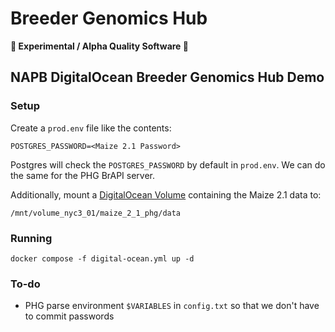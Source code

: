 # Breeder Genomics Hub
**🧬 Experimental / Alpha Quality Software 🧪**
## NAPB DigitalOcean Breeder Genomics Hub Demo
### Setup
Create a `prod.env` file like the contents:
```
POSTGRES_PASSWORD=<Maize 2.1 Password>
```

Postgres will check the `POSTGRES_PASSWORD` by default in `prod.env`. We can do the same for the PHG BrAPI server.

Additionally, mount a [DigitalOcean Volume](https://docs.digitalocean.com/products/volumes/details/features/) containing the Maize 2.1 data to:
```
/mnt/volume_nyc3_01/maize_2_1_phg/data
```

### Running
```
docker compose -f digital-ocean.yml up -d
```

### To-do
* PHG parse environment `$VARIABLES` in `config.txt` so that we don't have to commit passwords